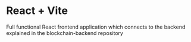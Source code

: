 # React + Vite

Full functional React frontend application which connects to the backend explained in the blockchain-backend repository

